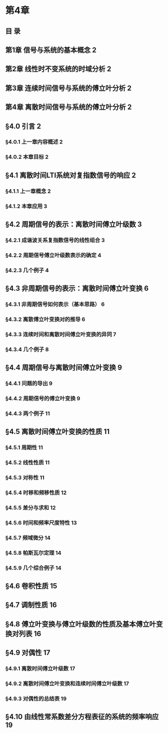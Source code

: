# 第4章
## 目      录
## 第1章 信号与系统的基本概念 2</center>
## 第2章 线性时不变系统的时域分析 2
## 第3章 连续时间信号与系统的傅立叶分析 2
## 第4章 离散时间信号与系统的傅立叶分析 2
## §4.0 引言 2
### §4.0.1 上一章内容概述 2
### §4.0.2 本章目标 2
## §4.1 离散时间LTI系统对复指数信号的响应 2
### §4.1.1 上一章概念 2
### §4.1.2 本章应用 3
## §4.2 周期信号的表示：离散时间傅立叶级数 3
### §4.2.1 成谐波关系复指数信号的线性组合 3
### §4.2.2 周期信号傅立叶级数表示的确定 4
### §4.2.3 几个例子 4
## §4.3 非周期信号的表示：离散时间傅立叶变换 6
### §4.3.1 非周期信号如何表示（基本思路） 6
### §4.3.2 离散傅立叶变换对的推导 6
### §4.3.3 连续时间和离散时间傅立叶变换的异同 7
### §4.3.4 几个例子 8
## §4.4 周期信号与离散时间傅立叶变换 9
### §4.4.1 问题的导出 9
### §4.4.2 周期信号的傅立叶变换 9
### §4.4.3 两个例子 11
## §4.5 离散时间傅立叶变换的性质 11
### §4.5.1 周期性 11
### §4.5.2 线性性质 11
### §4.5.3 对称性 11
### §4.5.4 时移和频移性质 12
### §4.5.5 差分与求和 12
### §4.5.6 时间和频率尺度特性 13
### §4.5.7 频域微分 14
### §4.5.8 帕斯瓦尔定理 14
### §4.5.9 几个综合例子 14
## §4.6 卷积性质 15
## §4.7 调制性质 16
## §4.8 傅立叶变换与傅立叶级数的性质及基本傅立叶变换对列表 16
## §4.9 对偶性 17
### §4.9.1 离散时间傅立叶级数 17
### §4.9.2 离散时间傅立叶变换和连续时间傅立叶级数 17
### §4.9.3 对偶性的总结表 19
## §4.10 由线性常系数差分方程表征的系统的频率响应 19



